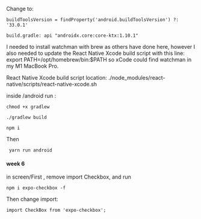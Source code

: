 Change to: 
```
buildToolsVersion = findProperty('android.buildToolsVersion') ?: '33.0.1'
```
```
build.gradle: api "androidx.core:core-ktx:1.10.1"
```

I needed to install watchman with brew as others have done here, however I also needed to update the React Native Xcode build script with this line: export PATH=/opt/homebrew/bin:$PATH so xCode could find watchman in my M1 MacBook Pro.

React Native Xcode build script location: ./node_modules/react-native/scripts/react-native-xcode.sh


inside /android  run :
```
chmod +x gradlew
```
```
./gradlew build
```
```     
npm i
```
Then   
```
 yarn run android
```


#### week 6
in screen/First , remove import Checkbox, and run 
```
npm i expo-checkbox -f
```
Then change import:   
```
import CheckBox from 'expo-checkbox';

```
